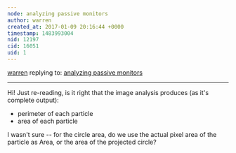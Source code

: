 ```yaml
---
node: analyzing passive monitors
author: warren
created_at: 2017-01-09 20:16:44 +0000
timestamp: 1483993004
nid: 12197
cid: 16051
uid: 1
---
```




[warren](../profile/warren) replying to: [analyzing passive monitors](../notes/mathew/09-04-2015/analyzing-passive-monitors)

----
Hi! Just re-reading, is it right that the image analysis produces (as it's complete output):

* perimeter of each particle
* area of each particle

I wasn't sure -- for the circle area, do we use the actual pixel area of the particle as Area, or the area of the projected circle?